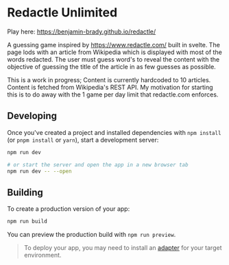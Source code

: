 # Redactle Unlimited

Play here: https://benjamin-brady.github.io/redactle/

A guessing game inspired by https://www.redactle.com/ built in svelte. The page lods with an article from Wikipedia which is displayed with most of the words redacted. The user must guess word's to reveal the content with the objective of guessing the title of the article in as few guesses as possible.

This is a work in progress; Content is currently hardcoded to 10 articles. Content is fetched from Wikipedia's REST API. My motivation for starting this is to do away with the 1 game per day limit that redactle.com enforces.

## Developing

Once you've created a project and installed dependencies with `npm install` (or `pnpm install` or `yarn`), start a development server:

```bash
npm run dev

# or start the server and open the app in a new browser tab
npm run dev -- --open
```

## Building

To create a production version of your app:

```bash
npm run build
```

You can preview the production build with `npm run preview`.

> To deploy your app, you may need to install an [adapter](https://kit.svelte.dev/docs/adapters) for your target environment.
